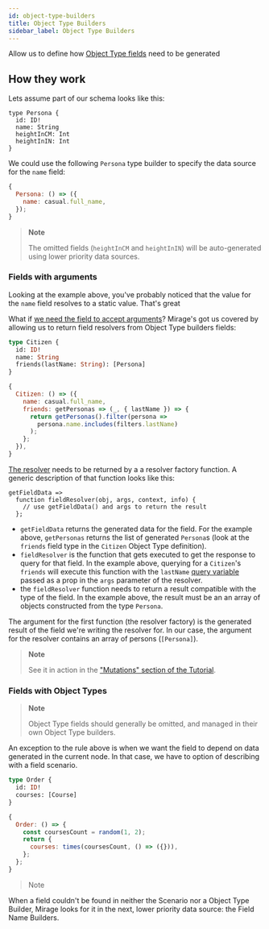 ```yaml
---
id: object-type-builders
title: Object Type Builders
sidebar_label: Object Type Builders
---
```


Allow us to define how [Object Type fields](https://graphql.org/learn/schema/#object-types-and-fields) need to be generated

## How they work

Lets assume part of our schema looks like this:

```
type Persona {
  id: ID!
  name: String
  heightInCM: Int
  heightInIN: Int
}
```

We could use the following `Persona` type builder to specify the data source for the `name` field:

```javascript
{
  Persona: () => ({
    name: casual.full_name,
  });
}
```

> **Note**
>
> The omitted fields (`heightInCM` and `heightInIN`) will be auto-generated using lower priority data sources.

### Fields with arguments

Looking at the example above, you've probably noticed that the value for the `name` field resolves to a static value. That's great

What if [we need the field to accept arguments](https://graphql.org/learn/queries/#arguments)? Mirage's got us covered by allowing us to return field resolvers from Object Type builders fields:

```graphql
type Citizen {
  id: ID!
  name: String
  friends(lastName: String): [Persona]
}
```

```javascript
{
  Citizen: () => ({
    name: casual.full_name,
    friends: getPersonas => (_, { lastName }) => {
      return getPersonas().filter(persona =>
        persona.name.includes(filters.lastName)
      );
    };
  }),
}
```

[The resolver](https://www.apollographql.com/docs/graphql-tools/resolvers.html#Resolver-map) needs to be returned by a a resolver factory function. A generic description of that function looks like this:

```
getFieldData =>
  function fieldResolver(obj, args, context, info) {
    // use getFieldData() and args to return the result
  };
```

- `getFieldData` returns the generated data for the field. For the example above, `getPersonas` returns the list of generated `Persona`s (look at the `friends` field type in the `Citizen` Object Type definition).
- `fieldResolver` is the function that gets executed to get the response to query for that field. In the example above, querying for a `Citizen`'s `friends` will execute this function with the `lastName` [query variable](https://graphql.org/learn/queries/#variables) passed as a prop in the `args` parameter of the resolver.
- the `fieldResolver` function needs to return a result compatible with the type of the field. In the example above, the result must be an an array of objects constructed from the type `Persona`.

The argument for the first function (the resolver factory) is the generated result of the field we're writing the resolver for. In our case, the argument for the resolver contains an array of persons (`[Persona]`).

> **Note**
>
> See it in action in the ["Mutations" section of the Tutorial](/graphql-kimera/docs/tutorial-mutations#modifying-fields-with-arguments).

### Fields with Object Types

> **Note**
>
> Object Type fields should generally be omitted, and managed in their own Object Type builders.

An exception to the rule above is when we want the field to depend on data generated in the current node. In that case, we have to option of describing with a field scenario.

```graphql
type Order {
  id: ID!
  courses: [Course]
}
```

```javascript
{
  Order: () => {
    const coursesCount = random(1, 2);
    return {
      courses: times(coursesCount, () => ({})),
    };
  };
}
```

> Note

When a field couldn't be found in neither the Scenario nor a Object Type Builder, Mirage looks for it in the next, lower priority data source: the Field Name Builders.
